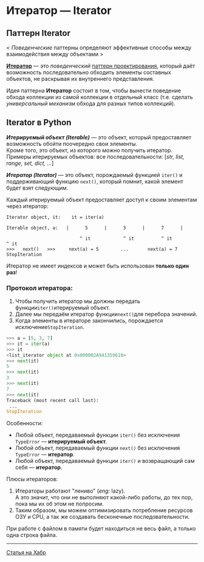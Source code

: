 # Итератор — Iterator

## Паттерн Iterator
< *Поведенческие* паттерны определяют эффективные способы между взаимодействия 
между объектами > 

[**Итератор**](https://refactoring.guru/ru/design-patterns/iterator) — это *поведенческий* 
[паттерн проектирования](../Паттерн/Паттерн.md), который даёт возможность последовательно обходить элементы 
составных объектов, не раскрывая их внутреннего представления.

Идея паттерна **Итератор** состоит в том, чтобы вынести поведение обхода коллекции из самой коллекции 
в отдельный класс (т.е. сделать *универсальный механизм* обхода для разных типов коллекций).

## Iterator в Python

***Итерируемый объект (Iterable)*** — это объект, который предоставляет возможность
обойти поочередно свои элементы. <br>
Кроме того, это объект, из которого можно получить итератор. <br>
Примеры итерируемых объектов: все последовательности: [*str, list, range, set, dict, ...*]

***Итератор (Iterator)*** — это объект, порождаемый функцией `iter()` и 
поддерживающий функцию `next()`, который помнит, какой элемент будет взят следующим. 

Каждый итерируемый объект предоставляет доступ к своим элементам через итератор:
```
Iterator objеct, it:    it = iter(a)

Iterable object, a:   |      5      |      3      |      7      |

                           ^ it            ^ it          ^ it          ^ it
>>>   next()   >>>     next(a) = 5        ...       next(a) = 7     StopIteration
```

Итератор не имеет индексов и может быть использован **только один раз**!

### Протокол итератора:
1. Чтобы получить итератор мы должны передать функции`iter()`итерируемый объект.
2. Далее мы передаём итератор функции`next()`для перебора значений.
3. Когда элементы в итераторе закончились, порождается исключение`StopIteration`.

```python
>>> a = [5, 3, 7]
>>> it = iter(a)
>>> it
<list_iterator object at 0x000002A941359610>
>>> next(it)
5
>>> next(it)
3
>>> next(it)
7
>>> next(it)
Traceback (most recent call last):
 ...
StopIteration
```
Особенности:

- Любой объект, передаваемый функции `iter()` без исключения `TypeError` — **итерируемый объект**.
- Любой объект, передаваемый функции `next()` без исключения `TypeError` — **итератор**.
- Любой объект, передаваемый функции `iter()` и возвращающий сам себя — **итератор**.

Плюсы итераторов:
1. Итераторы работают "лениво" (*eng:* lazy). <br>
А это значит, что они не выполняют какой-либо работы, до тех пор, пока мы их об 
этом не попросим.
2. Таким образом, мы можем оптимизировать потребление ресурсов ОЗУ и CPU, 
а так же создавать бесконечные последовательности.

При работе с файлом в памяти будет находиться не весь файл, а только одна строка 
файла.

___
[Статья на Хабр](https://habr.com/ru/post/488112/)